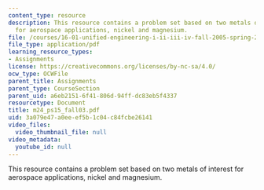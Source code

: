 ```yaml
---
content_type: resource
description: This resource contains a problem set based on two metals of interest
  for aerospace applications, nickel and magnesium.
file: /courses/16-01-unified-engineering-i-ii-iii-iv-fall-2005-spring-2006/3a079e47a0eeef5b1c04c84fcbe26141_m24_ps15_fall03.pdf
file_type: application/pdf
learning_resource_types:
- Assignments
license: https://creativecommons.org/licenses/by-nc-sa/4.0/
ocw_type: OCWFile
parent_title: Assignments
parent_type: CourseSection
parent_uid: a6eb2151-6f41-806d-94ff-dc83eb5f4337
resourcetype: Document
title: m24_ps15_fall03.pdf
uid: 3a079e47-a0ee-ef5b-1c04-c84fcbe26141
video_files:
  video_thumbnail_file: null
video_metadata:
  youtube_id: null
---
```

This resource contains a problem set based on two metals of interest for aerospace applications, nickel and magnesium.
